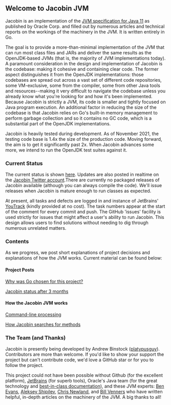 ## Welcome to Jacobin JVM

Jacobin is an implementation of the [JVM specification for Java 11](https://docs.oracle.com/javase/specs/jvms/se11/html/) as published by Oracle Corp. and filled out by numerous articles and technical reports on the workings of the machinery in the JVM. It is written entirely in Go. 

The goal is to provide a more-than-minimal implementation of the JVM that can run most class files and JARs and deliver the same results as the OpenJDK-based JVMs (that is, the majority of JVM implementations today). A paramount consideration in the design and implementation of Jacobin is the codebase: making it cohesive and containing clear code. The former aspect distinguishes it from the OpenJDK implementations: those codebases are spread out across a vast set of different code repositories, some VM-exclusive, some from the compiler, some from other Java tools and resources--making it very difficult to navigate the codebase unless you already know what you're looking for and how it's been implemented. Because Jacobin is strictly a JVM, its code is smaller and tightly focused on Java program execution. An additional factor in reducing the size of the codebase is that Jacobin relies on Go's built-in memory management to perform garbage collection and so it contains no GC code, which is a substantial part of the OpenJDK implementations.

Jacobin is heavily tested during development. As of November 2021, the testing code base is 1.4x the size of the production code. Moving forward, the aim is to get it significantly past 2x. When Jacobin advances some more, we intend to run the OpenJDK test suites against it. 

### Current Status

The current status is shown [here](https://github.com/platypusguy/jacobin). Updates are also posted in realtime on the [Jacobin Twitter account](https://twitter.com/jacobin_jvm).There are currently no packaged releases of Jacobin available (although you can always compile the code). We'll issue releases when Jacobin is mature enough to run classes as expected.

At present, all tasks and defects are logged in and instance of JetBrains' [YouTrack](https://www.jetbrains.com/youtrack/) (kindly provided at no cost). The task numbers appear at the start of the comment for every commit and push. The GitHub 'issues' facility is used strictly for issues that might affect a user's ability to run Jacobin. This design allows users to find solutions without needing to dig through numerous unrelated matters. 

### Contents

As we progress, we post short explanations of project decisions and explanations of how the JVM works. Current material can be found below:

#### Project Posts
[Why was Go chosen for this project?](http://binstock.blogspot.com/2021/08/a-whole-new-project-jvm.html)

[Jacobin status after 3 months](http://binstock.blogspot.com/2021/11/jacobin-jvm-project-after-three-months.html)

#### How the Jacobin JVM works
[Command-line processing](https://github.com/platypusguy/jacobin/wiki/Command-line-Processing)

[How Jacobin searches for methods](http://binstock.blogspot.com/2021/12/how-jacobin-jvm-accesses-methods.html)

### The Team (and Thanks)
Jacobin is presently being developed by Andrew Binstock ([platypusguy](https://github.com/platypusguy/)). Contributors are more than welcome. If you'd like to show your support the project but can't contribute code, we'd love a GitHub star or for you to follow the project. 

This project could not have been possible without Github (for the excellent platform), [JetBrains](https://www.jetbrains.com/go/) (for superb tools), Oracle's Java team (for the great technology and [best-in-class documentation](https://docs.oracle.com/javase/specs/index.html)), and these JVM experts: [Ben Evans](https://github.com/kittylyst), [Aleksey Shipilev](https://shipilev.net/), [Chris Newland](https://github.com/sponsors/chriswhocodes), and [Bill Venners](https://github.com/bvenners) who have written helpful, in-depth articles on the machinery of the JVM. A big thanks to all!
